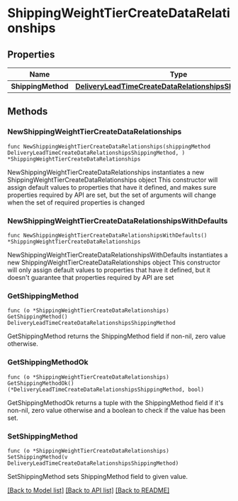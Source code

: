 # ShippingWeightTierCreateDataRelationships

## Properties

Name | Type | Description | Notes
------------ | ------------- | ------------- | -------------
**ShippingMethod** | [**DeliveryLeadTimeCreateDataRelationshipsShippingMethod**](DeliveryLeadTimeCreateDataRelationshipsShippingMethod.md) |  | 

## Methods

### NewShippingWeightTierCreateDataRelationships

`func NewShippingWeightTierCreateDataRelationships(shippingMethod DeliveryLeadTimeCreateDataRelationshipsShippingMethod, ) *ShippingWeightTierCreateDataRelationships`

NewShippingWeightTierCreateDataRelationships instantiates a new ShippingWeightTierCreateDataRelationships object
This constructor will assign default values to properties that have it defined,
and makes sure properties required by API are set, but the set of arguments
will change when the set of required properties is changed

### NewShippingWeightTierCreateDataRelationshipsWithDefaults

`func NewShippingWeightTierCreateDataRelationshipsWithDefaults() *ShippingWeightTierCreateDataRelationships`

NewShippingWeightTierCreateDataRelationshipsWithDefaults instantiates a new ShippingWeightTierCreateDataRelationships object
This constructor will only assign default values to properties that have it defined,
but it doesn't guarantee that properties required by API are set

### GetShippingMethod

`func (o *ShippingWeightTierCreateDataRelationships) GetShippingMethod() DeliveryLeadTimeCreateDataRelationshipsShippingMethod`

GetShippingMethod returns the ShippingMethod field if non-nil, zero value otherwise.

### GetShippingMethodOk

`func (o *ShippingWeightTierCreateDataRelationships) GetShippingMethodOk() (*DeliveryLeadTimeCreateDataRelationshipsShippingMethod, bool)`

GetShippingMethodOk returns a tuple with the ShippingMethod field if it's non-nil, zero value otherwise
and a boolean to check if the value has been set.

### SetShippingMethod

`func (o *ShippingWeightTierCreateDataRelationships) SetShippingMethod(v DeliveryLeadTimeCreateDataRelationshipsShippingMethod)`

SetShippingMethod sets ShippingMethod field to given value.



[[Back to Model list]](../README.md#documentation-for-models) [[Back to API list]](../README.md#documentation-for-api-endpoints) [[Back to README]](../README.md)


